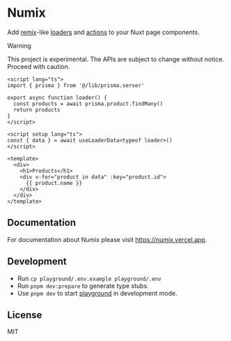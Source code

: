 # Numix

Add [remix](https://remix.run/)-like [loaders](https://remix.run/docs/en/v1/guides/data-loading) and [actions](https://remix.run/docs/en/v1/guides/data-writes) to your Nuxt page components.

> [!WARNING]  
> This project is experimental. The APIs are subject to change without notice. Proceed with caution.

```vue
<script lang="ts">
import { prisma } from '@/lib/prisma.server'

export async function loader() {
  const products = await prisma.product.findMany()
  return products
}
</script>

<script setup lang="ts">
const { data } = await useLoaderData<typeof loader>()
</script>

<template>
  <div>
    <h1>Products</h1>
    <div v-for="product in data" :key="product.id">
      {{ product.name }}
    </div>
  </div>
</template>
```

## Documentation

For documentation about Numix please visit https://numix.vercel.app.

## Development

- Run `cp playground/.env.example playground/.env`
- Run `pnpm dev:prepare` to generate type stubs.
- Use `pnpm dev` to start [playground](./playground) in development mode.

## License

MIT
